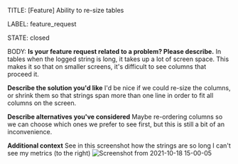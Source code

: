 TITLE:
[Feature] Ability to re-size tables 

LABEL:
feature_request

STATE:
closed

BODY:
**Is your feature request related to a problem? Please describe.**
In tables when the logged string is long, it takes up a lot of screen space. This makes it so that on smaller screens, it's difficult to see columns that proceed it.

**Describe the solution you'd like**
I'd be nice if we could re-size the columns, or shrink them so that strings span more than one line in order to fit all columns on the screen. 

**Describe alternatives you've considered**
Maybe re-ordering columns so we can choose which ones we prefer to see first, but this is still a bit of an inconvenience. 

**Additional context**
See in this screenshot how the strings are so long I can't see my metrics (to the right)
![Screenshot from 2021-10-18 15-00-05](https://user-images.githubusercontent.com/40744757/137791264-89e2e701-daf5-4923-8b0f-0105e13d125d.png)




